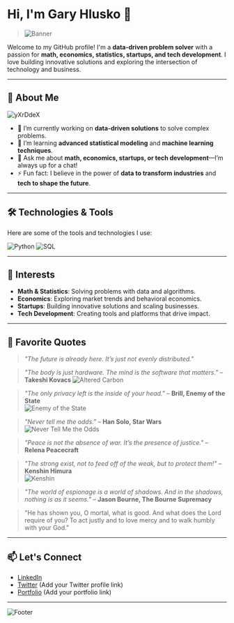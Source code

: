 # Hi, I'm Gary Hlusko 👋

> ![Banner](https://github.com/user-attachments/assets/5123549c-ea3f-4c86-9b9a-b2c45930d6a8)

Welcome to my GitHub profile! I'm a **data-driven problem solver** with a passion for **math, economics, statistics, startups, and tech development**. I love building innovative solutions and exploring the intersection of technology and business.

---

## 🚀 About Me

![yXrDdeX](https://github.com/user-attachments/assets/c2a89f61-2334-4308-ad76-2c7f79ee2a67)

- 🔭 I’m currently working on **data-driven solutions** to solve complex problems.
- 🌱 I’m learning **advanced statistical modeling** and **machine learning techniques**.
- 💬 Ask me about **math, economics, startups, or tech development**—I’m always up for a chat!
- ⚡ Fun fact: I believe in the power of **data to transform industries** and **tech to shape the future**.

---

## 🛠️ Technologies & Tools

Here are some of the tools and technologies I use:

![Python](https://img.shields.io/badge/Python-3776AB?style=for-the-badge&logo=python&logoColor=white)
![SQL](https://img.shields.io/badge/SQL-4479A1?style=for-the-badge&logo=sql&logoColor=white)

---

## 🎯 Interests

- **Math & Statistics**: Solving problems with data and algorithms.
- **Economics**: Exploring market trends and behavioral economics.
- **Startups**: Building innovative solutions and scaling businesses.
- **Tech Development**: Creating tools and platforms that drive impact.

---


## 🌌 Favorite Quotes

> *"The future is already here. It’s just not evenly distributed."*

> *"The body is just hardware. The mind is the software that matters."* – **Takeshi Kovacs**
> ![Altered Carbon](https://media0.giphy.com/media/v1.Y2lkPTc5MGI3NjExdnp0OGJ4YWlrNHc0eXIweGNsM2NvMzBrZ3Nmamd3MXdtdHQyYWQ5dSZlcD12MV9pbnRlcm5hbF9naWZfYnlfaWQmY3Q9Zw/xUOwFTsnQe2wuNLvry/giphy.gif)

> *"The only privacy left is the inside of your head."* – **Brill, Enemy of the State**  
> ![Enemy of the State](https://tenor.com/view/enemy-of-the-state-smart-or-stupid-gif-4015672410961402348)

> *"Never tell me the odds."* – **Han Solo, Star Wars**  
> ![Never Tell Me the Odds](https://media4.giphy.com/media/v1.Y2lkPTc5MGI3NjExNm1taGc0dThodHhuZWkzYnQwNG53bWxjMzYyMW44cWp1MXJzMm1ubSZlcD12MV9pbnRlcm5hbF9naWZfYnlfaWQmY3Q9Zw/xUOwGfDI2zFNOZcdk4/giphy.gif)

> *"Peace is not the absence of war. It’s the presence of justice."* – **Relena Peacecraft**

> *"The strong exist, not to feed off of the weak, but to protect them!"* – **Kenshin Himura**  
> ![Kenshin](https://tenor.com/view/kenshin-gif-22045539)

> *"The world of espionage is a world of shadows. And in the shadows, nothing is as it seems."* – **Jason Bourne, The Bourne Supremacy**

>"He has shown you, O mortal, what is good. And what does the Lord require of you? To act justly and to love mercy and to walk humbly with your God."
---

## 📫 Let's Connect

- [LinkedIn](https://www.linkedin.com/in/gary-hlusko-23b66167/)
- [Twitter](#) (Add your Twitter profile link)
- [Portfolio](#) (Add your portfolio link)

---

![Footer](https://media3.giphy.com/media/v1.Y2lkPTc5MGI3NjExZjFtajB3ZnphY2E0emtncWxieHp3YTJ1czBoYXhwdnVuZ21tb3Z0dCZlcD12MV9pbnRlcm5hbF9naWZfYnlfaWQmY3Q9Zw/LUkrjFXiA7FqUFY1Lt/giphy.gif)
